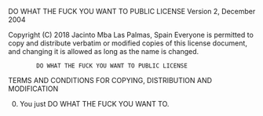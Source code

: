 DO WHAT THE FUCK YOU WANT TO PUBLIC LICENSE
                    Version 2, December 2004
 
 Copyright (C) 2018 Jacinto Mba
  Las Palmas, Spain
 Everyone is permitted to copy and distribute verbatim or modified
 copies of this license document, and changing it is allowed as long
 as the name is changed.
 
            DO WHAT THE FUCK YOU WANT TO PUBLIC LICENSE
   TERMS AND CONDITIONS FOR COPYING, DISTRIBUTION AND MODIFICATION
 
  0. You just DO WHAT THE FUCK YOU WANT TO.